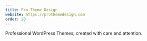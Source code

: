 ```yaml
---
title: Pro Theme Design
website: https://prothemedesign.com
order: 20
---
```

Professional WordPress Themes, created with care and attention.
